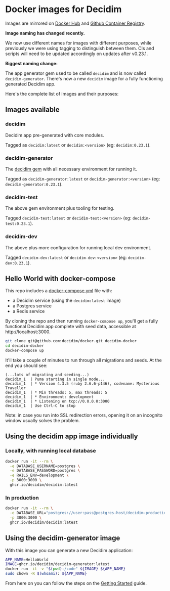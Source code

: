 # Docker images for Decidim 

Images are mirrored on [Docker Hub](https://hub.docker.com/u/decidim) and [Github Container Registry](https://github.com/orgs/decidim/packages).

**Image naming has changed recently.**

We now use different names for images with different purposes, while previously we were using tagging to distinguish between them. CIs and scripts will need to be updated accordingly on updates after v0.23.1.

**Biggest naming change:** 

The app generator gem used to be called `decidim` and is now called `decidim-generator`. There's now a new `decidim` image for a fully functioning generated Decidim app.

Here's the complete list of images and their purposes:

## Images available

### decidim

Decidim app pre-generated with core modules.

Tagged as `decidim:latest` or `decidim:<version>` (eg: `decidim:0.23.1`). 

### decidim-generator

The [decidim gem](https://rubygems.org/gems/decidim) with all necessary environment for running it.

Tagged as `decidim-generator:latest` or `decidim-generator:<version>` (eg: `decidim-generator:0.23.1`).

### decidim-test

The above gem environment plus tooling for testing.

Tagged `decidim-test:latest` or `decidim-test:<version>` (eg: `decidim-test:0.23.1`).

### decidim-dev

The above plus more configuration for running local dev environment.

Tagged `decidim-dev:latest` or `decidim-dev:<version>` (eg: `decidim-dev:0.23.1`).

## Hello World with docker-compose

This repo includes a [docker-compose.yml](docker-compose.yml) file with:

- a Decidim service (using the `decidim:latest` image)
- a Postgres service
- a Redis service

By cloning the repo and then running `docker-compose up`, you'll get a fully functional Decidim app complete with seed data, accessible at http://localhost:3000.

```bash
git clone git@github.com:decidim/docker.git decidim-docker
cd decidim-docker
docker-compose up
```
It'll take a couple of minutes to run through all migrations and seeds. At the end you should see:

```
(...lots of migrating and seeding...)
decidim_1  | Puma starting in single mode...
decidim_1  | * Version 4.3.5 (ruby 2.6.6-p146), codename: Mysterious Traveller
decidim_1  | * Min threads: 5, max threads: 5
decidim_1  | * Environment: development
decidim_1  | * Listening on tcp://0.0.0.0:3000
decidim_1  | Use Ctrl-C to stop
```

Note: in case you run into SSL redirection errors, opening it on an incognito window usually solves the problem.

## Using the decidim app image individually

### Locally, with running local database

```bash
docker run -it --rm \
  -e DATABASE_USERNAME=postgres \
  -e DATABASE_PASSWORD=postgres \
  -e RAILS_ENV=development \
  -p 3000:3000 \
  ghcr.io/decidim/decidim:latest
```

### In production

```bash
docker run -it --rm \
  -e DATABASE_URL="postgres://user:pass@postgres-host/decidim-production-db" \
  -p 3000:3000 \
  ghcr.io/decidim/decidim:latest
```

## Using the decidim-generator image

With this image you can generate a new Decidim application:

```bash
APP_NAME=HelloWorld
IMAGE=ghcr.io/decidim/decidim-generator:latest
docker run -it -v "$(pwd):/code" ${IMAGE} ${APP_NAME}
sudo chown -R $(whoami): ${APP_NAME}
```

From here on you can follow the steps on the [Getting Started](https://docs.decidim.org/en/install/) guide.
